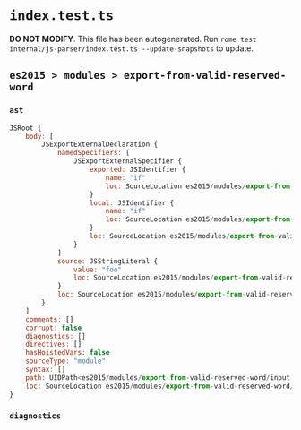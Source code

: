 # `index.test.ts`

**DO NOT MODIFY**. This file has been autogenerated. Run `rome test internal/js-parser/index.test.ts --update-snapshots` to update.

## `es2015 > modules > export-from-valid-reserved-word`

### `ast`

```javascript
JSRoot {
	body: [
		JSExportExternalDeclaration {
			namedSpecifiers: [
				JSExportExternalSpecifier {
					exported: JSIdentifier {
						name: "if"
						loc: SourceLocation es2015/modules/export-from-valid-reserved-word/input.js 1:9-1:11 (if)
					}
					local: JSIdentifier {
						name: "if"
						loc: SourceLocation es2015/modules/export-from-valid-reserved-word/input.js 1:9-1:11 (if)
					}
					loc: SourceLocation es2015/modules/export-from-valid-reserved-word/input.js 1:9-1:11
				}
			]
			source: JSStringLiteral {
				value: "foo"
				loc: SourceLocation es2015/modules/export-from-valid-reserved-word/input.js 1:19-1:24
			}
			loc: SourceLocation es2015/modules/export-from-valid-reserved-word/input.js 1:0-1:24
		}
	]
	comments: []
	corrupt: false
	diagnostics: []
	directives: []
	hasHoistedVars: false
	sourceType: "module"
	syntax: []
	path: UIDPath<es2015/modules/export-from-valid-reserved-word/input.js>
	loc: SourceLocation es2015/modules/export-from-valid-reserved-word/input.js 1:0-2:0
}
```

### `diagnostics`

```

```
